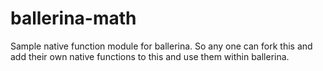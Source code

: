 # ballerina-math
Sample native function module for ballerina. So any one can fork this and add their own native functions to this and use them within ballerina.
